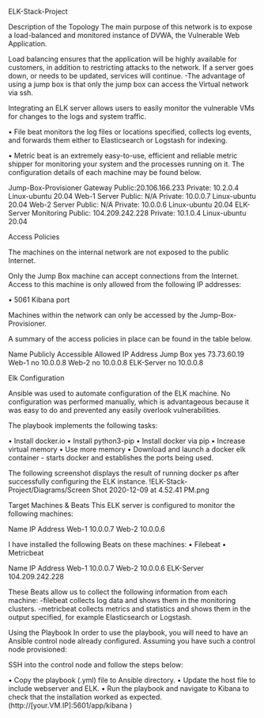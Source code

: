 
ELK-Stack-Project

Description of the Topology
The main purpose of this network is to expose a load-balanced and monitored instance of DVWA, the Vulnerable Web Application.

Load balancing ensures that the application will be highly available for customers, in addition to restricting attacks to the network. If a server goes down, or needs to be updated, services will continue. -The advantage of using a jump box is that only the jump box can access the Virtual network via ssh.

Integrating an ELK server allows users to easily monitor the vulnerable VMs for changes to the logs and system traffic.

•	File beat monitors the log files or locations specified, collects log events, and forwards them either to Elasticsearch or Logstash for indexing.

•	Metric beat is an extremely easy-to-use, efficient and reliable metric shipper for monitoring your system and the processes running on it. The configuration details of each machine may be found below.


 
Jump-Box-Provisioner	          Gateway	         Public:20.106.166.233    Private: 10.2.0.4	        Linux-ubuntu 20.04
Web-1	                          Server	         Public: N/A              Private: 10.0.0.7	        Linux-ubuntu 20.04
Web-2	                          Server	         Public: N/A              Private: 10.0.0.6	        Linux-ubuntu 20.04
ELK-Server	                   Monitoring	       Public: 104.209.242.228  Private: 10.1.0.4	        Linux-ubuntu 20.04



Access Policies

The machines on the internal network are not exposed to the public Internet.

Only the Jump Box machine can accept connections from the Internet. Access to this machine is only allowed from the following IP addresses:

•	5061 Kibana port

Machines within the network can only be accessed by the Jump-Box-Provisioner.

A summary of the access policies in place can be found in the table below.


Name	              Publicly Accessible	                  Allowed IP Address
Jump Box	                 yes	                              73.73.60.19
Web-1	                     no	                                10.0.0.8
Web-2	                     no	                                10.0.0.8
ELK-Server	               no	                                10.0.0.8


Elk Configuration

Ansible was used to automate configuration of the ELK machine. No configuration was performed manually, which is advantageous because it was easy to do and prevented any easily overlook vulnerabilities.

The playbook implements the following tasks:

•	Install docker.io
•	Install python3-pip
•	Install docker via pip
•	Increase virtual memory
•	Use more memory
•	Download and launch a docker elk container - starts docker and establishes the ports being used.

The following screenshot displays the result of running docker ps after successfully configuring the ELK instance.
!ELK-Stack-Project/Diagrams/Screen Shot 2020-12-09 at 4.52.41 PM.png


Target Machines & Beats
This ELK server is configured to monitor the following machines:

Name	    IP Address
Web-1	    10.0.0.7
Web-2	    10.0.0.6


I have installed the following Beats on these machines:
•	Filebeat
•	Metricbeat 

Name	     IP Address
Web-1	     10.0.0.7
Web-2	     10.0.0.6
ELK-Server  104.209.242.228

These Beats allow us to collect the following information from each machine: -filebeat collects log data and shows them in the monitoring clusters. -metricbeat collects metrics and statistics and shows them in the output specified, for example Elasticsearch or Logstash.

Using the Playbook
In order to use the playbook, you will need to have an Ansible control node already configured. Assuming you have such a control node provisioned:

SSH into the control node and follow the steps below:

•	Copy the playbook (.yml) file to Ansible directory.
•	Update the host file to include webserver and ELK.
•	Run the playbook and navigate to Kibana to check that the installation worked as expected. (http://[your.VM.IP]:5601/app/kibana )

